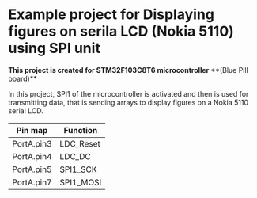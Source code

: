 <h1> Example project for Displaying figures on serila LCD (Nokia 5110) using SPI unit </h1>
<b>This project is created for STM32F103C8T6 microcontroller</b>
**(Blue Pill board)**

In this project, SPI1 of the microcontroller is activated and then is used for transmitting data, that is sending arrays to display figures on a Nokia 5110 serial LCD. 



| Pin map     | Function    |
| ----------- | ----------- |
| PortA.pin3  | LDC_Reset |
| PortA.pin4  | LDC_DC    |
| PortA.pin5  | SPI1_SCK  |
| PortA.pin7  | SPI1_MOSI |



